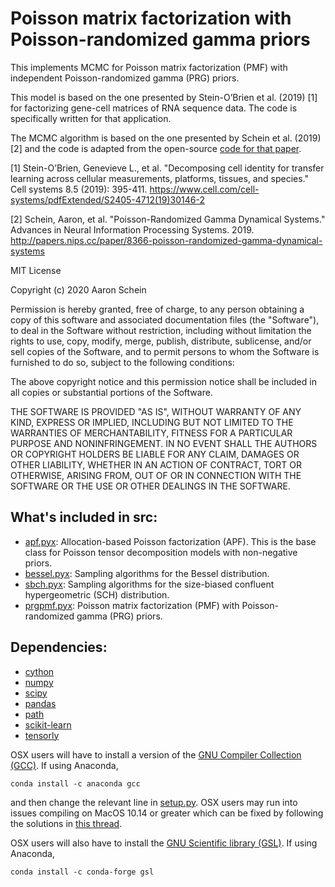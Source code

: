 # Poisson matrix factorization with Poisson-randomized gamma priors

This implements MCMC for Poisson matrix factorization (PMF) with independent Poisson-randomized gamma (PRG) priors.

This model is based on the one presented by Stein-O’Brien et al. (2019) [1] for factorizing gene-cell matrices of RNA sequence data. The code is specifically written for that application.

The MCMC algorithm is based on the one presented by Schein et al. (2019) [2] and the code is adapted from the open-source [code for that paper](https://github.com/aschein/prgds).

[1] Stein-O’Brien, Genevieve L., et al. "Decomposing cell identity for transfer learning across cellular measurements, platforms, tissues, and species." Cell systems 8.5 (2019): 395-411. https://www.cell.com/cell-systems/pdfExtended/S2405-4712(19)30146-2

[2] Schein, Aaron, et al. "Poisson-Randomized Gamma Dynamical Systems." Advances in Neural Information Processing Systems. 2019. http://papers.nips.cc/paper/8366-poisson-randomized-gamma-dynamical-systems

MIT License

Copyright (c) 2020 Aaron Schein

Permission is hereby granted, free of charge, to any person obtaining a copy
of this software and associated documentation files (the "Software"), to deal
in the Software without restriction, including without limitation the rights
to use, copy, modify, merge, publish, distribute, sublicense, and/or sell
copies of the Software, and to permit persons to whom the Software is
furnished to do so, subject to the following conditions:

The above copyright notice and this permission notice shall be included in all
copies or substantial portions of the Software.

THE SOFTWARE IS PROVIDED "AS IS", WITHOUT WARRANTY OF ANY KIND, EXPRESS OR
IMPLIED, INCLUDING BUT NOT LIMITED TO THE WARRANTIES OF MERCHANTABILITY,
FITNESS FOR A PARTICULAR PURPOSE AND NONINFRINGEMENT. IN NO EVENT SHALL THE
AUTHORS OR COPYRIGHT HOLDERS BE LIABLE FOR ANY CLAIM, DAMAGES OR OTHER
LIABILITY, WHETHER IN AN ACTION OF CONTRACT, TORT OR OTHERWISE, ARISING FROM,
OUT OF OR IN CONNECTION WITH THE SOFTWARE OR THE USE OR OTHER DEALINGS IN THE
SOFTWARE.

## What's included in src:

* [apf.pyx](src/apf/base/apf.pyx): Allocation-based Poisson factorization (APF). This is the base class for Poisson tensor decomposition models with non-negative priors.
* [bessel.pyx](src/apf/base/bessel.pyx): Sampling algorithms for the Bessel distribution.
* [sbch.pyx](src/apf/base/sbch.pyx): Sampling algorithms for the size-biased confluent hypergeometric (SCH) distribution.
* [prgpmf.pyx](src/apf/models/prgpmf.pyx): Poisson matrix factorization (PMF) with Poisson-randomized gamma (PRG) priors.

## Dependencies:
* [cython](https://cython.org/)
* [numpy](https://www.numpy.org/)
* [scipy](https://www.scipy.org/)
* [pandas](https://pandas.pydata.org/)
* [path](https://anaconda.org/anaconda/path.py)
* [scikit-learn](https://scikit-learn.org/stable/)
* [tensorly](http://tensorly.org/stable/index.html)

OSX users will have to install a version of the [GNU Compiler Collection (GCC)](https://gcc.gnu.org/). If using Anaconda,
```
conda install -c anaconda gcc
```
and then change the relevant line in [setup.py](src/setup.py). OSX users may run into issues  compiling on MacOS 10.14 or greater which can be fixed by following the solutions in [this thread](https://stackoverflow.com/questions/52509602/cant-compile-c-program-on-a-mac-after-upgrade-to-mojave).

OSX users will also have to install the [GNU Scientific library (GSL)](https://www.gnu.org/software/gsl/doc/html/rng.html). If using Anaconda,
```
conda install -c conda-forge gsl
```
